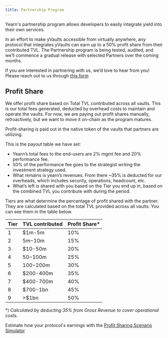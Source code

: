 ```yaml
---
title: Partnership Program
---
```


Yearn's partnership program allows developers to easily integrate yield into their own services. 

In an effort to make yVaults accessible from virtually anywhere, any protocol that integrates yVaults can earn up to a 50% profit share from their contributed TVL. The Partnership program is being tested, audited, and we’ll commence a gradual release with selected Partners over the coming months.

If you are interested in partnering with us, we’d love to hear from you! Please reach out to us through [this form](https://yearnfinance.typeform.com/to/uP7xOJUN)

## Profit Share

We offer profit share based on Total TVL contributed across all vaults. This is our total fees generated, deducted by overhead costs to maintain and operate the vaults. For now, we are paying out profit shares manually, retroactively, but we want to move it on-chain as the program matures.

Profit-sharing is paid out in the native token of the vaults that partners are utilizing. 

This is the payout table we have set:  

- Yearn’s total fees to the end-users are 2% mgmt fee and 20% performance fee.
- 50% of the performance fee goes to the strategist writing the investment strategy used.
- What remains is yearn’s revenues. From there ~35% is deducted for our overheads, which includes security, operations, headcount, etc.
- What’s left is shared with you based on the Tier you end up in, based on the combined TVL you contribute with during the period.

Tiers are what determine the percentage of profit shared with the partner. They are calculated based on the total TVL provided across all vaults. You can see them in the table below.

| Tier | TVL contributed | Profit Share* |
|---|---|---|
1 | $1m-5m | 10%
2 | $5m-$10m | 15%
3 | $10-50m | 20%
4 | $50-$100m | 25%
5 | $100-$200m | 30%
6 | $200-400m | 35%
7 | $400-700m | 40%
8 | $700-1bn | 45%
9 | >$1bn | 50%

*) _Calculated by deducting 35% from Gross Revenue to cover operational costs._

Estimate how your protocol's earnings with the [Profit Sharing Scenario Simulator](https://docs.google.com/spreadsheets/d/1hzgtBkuyLsX0R7t4AwCcDhw3x77UgGrVCXNfQ0CVTbE/edit?usp=sharing)
